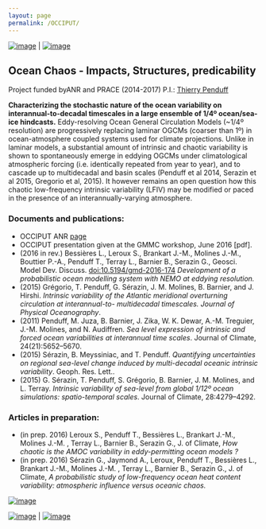 ```yaml
---
layout: page
permalink: /OCCIPUT/
---
```


[![image]({{site.baseurl}}/img/ensemble.png)](https://stephanieleroux.github.io/research) | [![image]({{site.baseurl}}/img/occischemewebsite_hiRes.png)](https://stephanieleroux.github.io/research) 


##  Ocean Chaos - Impacts, Structures, predicability
Project funded byANR  and PRACE  (2014-2017)
P.I.: [Thierry Penduff](http://lgge.osug.fr/personnels/Penduff_Thierry)

**Characterizing the stochastic nature of the ocean variability on interannual-to-decadal timescales in a large ensemble of 1/4º ocean/sea-ice hindcasts.**
Eddy-resolving Ocean General Circulation Models (~1/4º resolution) are progressively replacing laminar OGCMs  (coarser than 1º) in ocean-atmosphere  coupled systems used for climate projections.
Unlike in laminar models, a substantial amount of intrinsic and chaotic variability is shown to spontaneously emerge in eddying OGCMs under climatological atmospheric forcing (i.e. identically repeated from year to year), and to cascade up to multidecadal and basin scales (Penduff et al 2014, Serazin et al 2015, Gregorio et al, 2015). It however remains an open question how this chaotic low-frequency intrinsic variability (LFIV) may be modified or paced in the presence of  an interannually-varying atmosphere.

### Documents and publications:
  -  OCCIPUT ANR [page](http://www.agence-nationale-recherche.fr/en/anr-funded-project/?tx_lwmsuivibilan_pi2%5BCODE%5D=ANR-13-BS06-0007)
  -  OCCIPUT presentation given at the GMMC workshop, June 2016 [pdf].
  - (2016 in rev.) Bessières L.,  Leroux S., Brankart J.-M., Molines J.-M., Bouttier P.-A., Penduff T., Terray L., Barnier B., Serazin G., Geosci. Model Dev. Discuss. [doi:10.5194/gmd-2016-174](doi:10.5194/gmd-2016-174) *Development of a probabilistic ocean modelling system with NEMO at eddying resolution.*
 - (2015) Grégorio, T. Penduff, G. Sérazin, J. M. Molines, B. Barnier, and J. Hirshi. *Intrinsic variability of the Atlantic meridional overturning circulation at interannual-to- multidecadal timescales. Journal of Physical Oceanography*.
 - (2011) Penduff, M. Juza, B. Barnier, J. Zika, W. K. Dewar, A.-M. Treguier, J.-M. Molines, and N. Audiffren. *Sea level expression of intrinsic and forced ocean variabilities at interannual time scales*. Journal of Climate, 24(21):5652–5670.
 - (2015) Sérazin, B. Meyssiniac, and T. Penduff. *Quantifying uncertainties on regional sea-level change induced by multi-decadal oceanic intrinsic variability*. Geoph. Res. Lett..
 - (2015) G. Sérazin, T. Penduff, S. Grégorio, B. Barnier, J. M. Molines, and L. Terray. *Intrinsic variability of sea-level from global 1/12º ocean simulations: spatio-temporal scales*. Journal of Climate, 28:4279–4292.
  

### Articles in preparation:
  - (in prep. 2016) Leroux S., Penduff T., Bessières L.,  Brankart J.-M., Molines J.-M. , Terray L., Barnier B., Serazin G., J. of Climate, *How chaotic is the AMOC variability in eddy-permitting ocean models ?*
  - (in prep. 2016) Sérazin G., Jaymond A., Leroux, Penduff T., Bessières L.,  Brankart J.-M., Molines J.-M. , Terray L., Barnier B., Serazin G., J. of Climate, *A probabilistic study of low-frequency ocean heat content variability: atmospheric influence versus oceanic chaos.*


[![image]({{site.baseurl}}/img/occiputsponsors.png)](https://stephanieleroux.github.io/research) 


[![image]({{site.baseurl}}/img/ensemble.png)](https://stephanieleroux.github.io/research) | [![image]({{site.baseurl}}/img/hires.png)](https://stephanieleroux.github.io)

